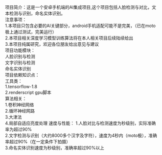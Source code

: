 项目简介：这是一个安卓手机端的AI集成项目,这个项目包括人脸检测与对比，文本检测与识别，命名实体识别。  
注意事项：  
        1.本项目只包含必要的AI关键部分，android手机适配可能不是完美，（已在moto极上通过测试，完美运行）  
        2.本项目相关深度学习模型训练算法将在本人相关项目后续陆续给出  
        3.本项目纯属研究，欢迎各位朋友给出意见与建议  
项目功能模块：  
        人脸识别与检测  
        文字识别与检测  
        命名实体识别  
项目依赖知识点：  
      工具类：  
        1.tensorflow-1.8  
        2.renderscript gpu脚本  
      算法相关：  
        1.卷积神经网络  
        2.循环神经网路  
        3.大津法  
        4.局部自适应亮度处理
速度与性能：
       1.人脸对比与检测速度为秒级别，实际准确率为超过90%  
       2.文字检测与识别（大约8000多个汉字及字符），速度为4秒内（moto极），准确率超过90%（在一定条件下拍摄）  
       3.命名实体识别速度为秒级别，准确率超过90%以上
